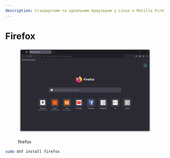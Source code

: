 ```yaml
---
description: Стандартним та ідеальним браузером у Linux є Mozilla Firefox.
---
```


# Firefox

<figure><img src="../../../.gitbook/assets/image (4) (1).png" alt=""><figcaption><p>firefox</p></figcaption></figure>

```bash
sudo dnf install firefox
```
